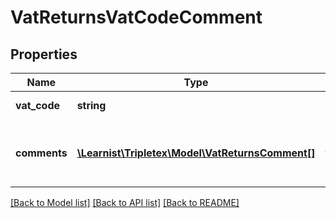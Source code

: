 # VatReturnsVatCodeComment

## Properties
Name | Type | Description | Notes
------------ | ------------- | ------------- | -------------
**vat_code** | **string** | The vatCode | [optional] 
**comments** | [**\Learnist\Tripletex\Model\VatReturnsComment[]**](VatReturnsComment.md) | List of comments for the given vatCode | [optional] 

[[Back to Model list]](../../README.md#documentation-for-models) [[Back to API list]](../../README.md#documentation-for-api-endpoints) [[Back to README]](../../README.md)

